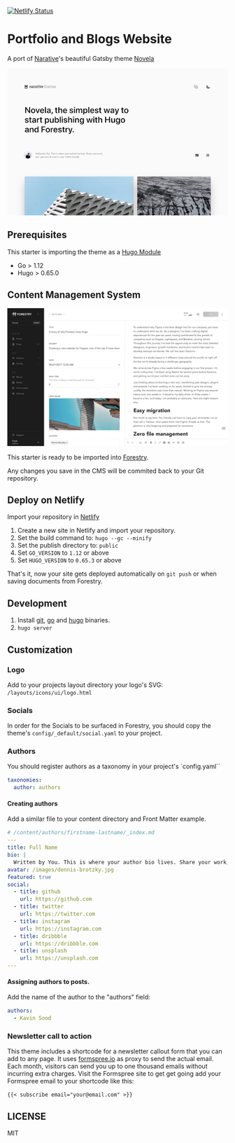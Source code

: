 [![Netlify Status](https://api.netlify.com/api/v1/badges/47bcb497-a8f6-444b-9a16-a2f84ca5bf76/deploy-status)](https://app.netlify.com/sites/super-naiad-28284e/deploys)

# Portfolio and Blogs Website

A port of [Narative](https://www.narative.co/)'s beautiful Gatsby theme [Novela](https://www.narative.co/labs/novela/)

![](images/tn.png)

## Prerequisites

This starter is importing the theme as a [Hugo Module](https://gohugo.io/hugo-modules/)

- Go > 1.12
- Hugo > 0.65.0 

## Content Management System

![Forestry user interface](images/novela-forestry.png)

This starter is ready to be imported into [Forestry](https://forestry.io).

Any changes you save in the CMS will be commited back to your Git repository.

## Deploy on Netlify

Import your repository in [Netlify](https://netlify.com)

1. Create a new site in Netlify and import your repository.
2. Set the build command to: `hugo --gc --minify`
3. Set the publish directory to: `public`
4. Set `GO_VERSION` to `1.12` or above
4. Set `HUGO_VERSION` to `0.65.3` or above

That's it, now your site gets deployed automatically on `git push` or when saving documents from Forestry.

## Development

1. Install [git](https://git-scm.com/), [go](https://go.dev/doc/install) and [hugo](https://gohugo.io/getting-started/installing/) binaries.
2. <code>hugo server</code>

## Customization

### Logo

Add to your projects layout directory your logo's SVG:
`/layouts/icons/ui/logo.html`

### Socials

In order for the Socials to be surfaced in Forestry, you should copy the theme's `config/_default/social.yaml` to your project.

### Authors

You should register authors as a taxonomy in your project's `config.yaml``

```yaml
taxonomies:
  author: authors
```

#### Creating authors

Add a similar file to your content directory and Front Matter example.

```yaml
# /content/authors/firstname-lastname/_index.md
---
title: Full Name
bio: |
  Written by You. This is where your author bio lives. Share your work, your joys and of course, your Twitter handle.
avatar: /images/dennis-brotzky.jpg
featured: true
social:
  - title: github
    url: https://github.com
  - title: twitter
    url: https://twitter.com
  - title: instagram
    url: https://instagram.com
  - title: dribbble
    url: https://dribbble.com
  - title: unsplash
    url: https://unsplash.com
---
```

#### Assigning authors to posts.

Add the name of the author to the "authors" field:

```yaml
authors:
  - Kavin Sood
```
### Newsletter call to action

This theme includes a shortcode for a newsletter callout form that you can add to any page.
It uses [formspree.io](//formspree.io/) as proxy to send the actual email. Each month, visitors can send you up to one thousand emails without incurring extra charges. Visit the Formspree site to get get going add your Formspree email to your shortcode like this:

```
{{< subscribe email="your@email.com" >}}
```


## LICENSE

MIT
